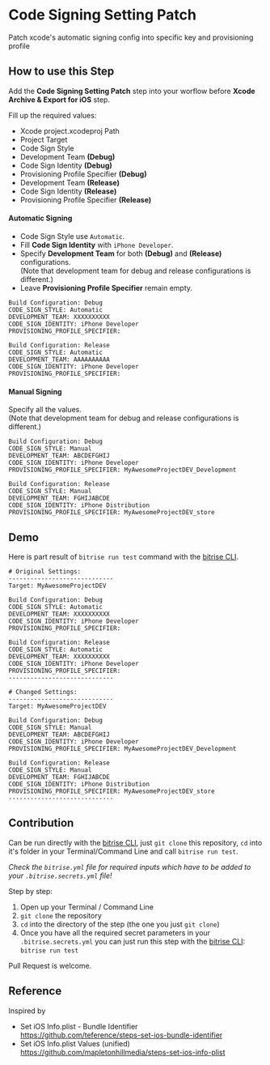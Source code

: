 # Code Signing Setting Patch

Patch xcode's automatic signing config into specific key and provisioning profile


## How to use this Step

Add the **Code Signing Setting Patch** step into your worflow before **Xcode Archive & Export for iOS** step.

Fill up the required values:

- Xcode project.xcodeproj Path
- Project Target
- Code Sign Style
- Development Team **(Debug)**               
- Code Sign Identity **(Debug)**              
- Provisioning Profile Specifier **(Debug)**  
- Development Team **(Release)**              
- Code Sign Identity **(Release)**            
- Provisioning Profile Specifier **(Release)**

#### Automatic Signing

- Code Sign Style use `Automatic`.
- Fill **Code Sign Identity** with `iPhone Developer`.
- Specify **Development Team** for both **(Debug)** and **(Release)** configurations.  
(Note that development team for debug and release configurations is different.)
- Leave **Provisioning Profile Specifier** remain empty.

```
Build Configuration: Debug
CODE_SIGN_STYLE: Automatic
DEVELOPMENT_TEAM: XXXXXXXXXX
CODE_SIGN_IDENTITY: iPhone Developer
PROVISIONING_PROFILE_SPECIFIER:

Build Configuration: Release
CODE_SIGN_STYLE: Automatic
DEVELOPMENT_TEAM: AAAAAAAAAA
CODE_SIGN_IDENTITY: iPhone Developer
PROVISIONING_PROFILE_SPECIFIER:
```

#### Manual Signing

Specify all the values.  
(Note that development team for debug and release configurations is different.)

```
Build Configuration: Debug
CODE_SIGN_STYLE: Manual
DEVELOPMENT_TEAM: ABCDEFGHIJ
CODE_SIGN_IDENTITY: iPhone Developer
PROVISIONING_PROFILE_SPECIFIER: MyAwesomeProjectDEV_Development

Build Configuration: Release
CODE_SIGN_STYLE: Manual
DEVELOPMENT_TEAM: FGHIJABCDE
CODE_SIGN_IDENTITY: iPhone Distribution
PROVISIONING_PROFILE_SPECIFIER: MyAwesomeProjectDEV_store
```


## Demo

Here is part result of `bitrise run test` command with the [bitrise CLI](https://github.com/bitrise-io/bitrise).

```
# Original Settings:
-----------------------------
Target: MyAwesomeProjectDEV

Build Configuration: Debug
CODE_SIGN_STYLE: Automatic
DEVELOPMENT_TEAM: XXXXXXXXXX
CODE_SIGN_IDENTITY: iPhone Developer
PROVISIONING_PROFILE_SPECIFIER:

Build Configuration: Release
CODE_SIGN_STYLE: Automatic
DEVELOPMENT_TEAM: XXXXXXXXXX
CODE_SIGN_IDENTITY: iPhone Developer
PROVISIONING_PROFILE_SPECIFIER:
-----------------------------

# Changed Settings:
-----------------------------
Target: MyAwesomeProjectDEV

Build Configuration: Debug
CODE_SIGN_STYLE: Manual
DEVELOPMENT_TEAM: ABCDEFGHIJ
CODE_SIGN_IDENTITY: iPhone Developer
PROVISIONING_PROFILE_SPECIFIER: MyAwesomeProjectDEV_Development

Build Configuration: Release
CODE_SIGN_STYLE: Manual
DEVELOPMENT_TEAM: FGHIJABCDE
CODE_SIGN_IDENTITY: iPhone Distribution
PROVISIONING_PROFILE_SPECIFIER: MyAwesomeProjectDEV_store
-----------------------------
```

## Contribution

Can be run directly with the [bitrise CLI](https://github.com/bitrise-io/bitrise),
just `git clone` this repository, `cd` into it's folder in your Terminal/Command Line
and call `bitrise run test`.

*Check the `bitrise.yml` file for required inputs which have to be
added to your `.bitrise.secrets.yml` file!*

Step by step:

1. Open up your Terminal / Command Line
2. `git clone` the repository
3. `cd` into the directory of the step (the one you just `git clone`)
4. Once you have all the required secret parameters in your `.bitrise.secrets.yml` you can just run this step with the [bitrise CLI](https://github.com/bitrise-io/bitrise): `bitrise run test`

Pull Request is welcome.

## Reference

Inspired by

- Set iOS Info.plist - Bundle Identifier  
https://github.com/teference/steps-set-ios-bundle-identifier
- Set iOS Info.plist Values (unified)  
https://github.com/mapletonhillmedia/steps-set-ios-info-plist
